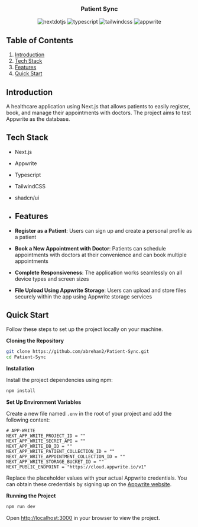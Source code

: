 <div align="center">
  <h3 align="center">Patient Sync</h3>
   <div>
    <img src="https://img.shields.io/badge/-Next_JS-black?style=for-the-badge&logoColor=white&logo=nextdotjs&color=000000" alt="nextdotjs" />
    <img src="https://img.shields.io/badge/-TypeScript-black?style=for-the-badge&logoColor=white&logo=typescript&color=3178C6" alt="typescript" />
    <img src="https://img.shields.io/badge/-Tailwind_CSS-black?style=for-the-badge&logoColor=white&logo=tailwindcss&color=06B6D4" alt="tailwindcss" />
    <img src="https://img.shields.io/badge/-Appwrite-black?style=for-the-badge&logoColor=white&logo=appwrite&color=FD366E" alt="appwrite" />
  </div>
</div>

## <a name="table">Table of Contents</a>

1. [Introduction](#introduction)
2. [Tech Stack](#tech-stack)
3. [Features](#features)
4. [Quick Start](#quick-start)

## <a name="introduction">Introduction</a>

A healthcare application using Next.js that allows patients to easily register, book, and manage their appointments with doctors. The project aims to test Appwrite as the database.

## <a name="tech-stack">Tech Stack</a>

- Next.js
- Appwrite
- Typescript
- TailwindCSS
- shadcn/ui

- ## <a name="features">Features</a>

- **Register as a Patient**: Users can sign up and create a personal profile as a patient

- **Book a New Appointment with Doctor**: Patients can schedule appointments with doctors at their convenience and can book multiple appointments

- **Complete Responsiveness**: The application works seamlessly on all device types and screen sizes

- **File Upload Using Appwrite Storage**: Users can upload and store files securely within the app using Appwrite storage services

## <a name="quick-start">Quick Start</a>

Follow these steps to set up the project locally on your machine.

**Cloning the Repository**

```bash
git clone https://github.com/abrehan2/Patient-Sync.git
cd Patient-Sync
```

**Installation**

Install the project dependencies using npm:

```bash
npm install
```

**Set Up Environment Variables**

Create a new file named `.env` in the root of your project and add the following content:

```env
# APP-WRITE
NEXT_APP_WRITE_PROJECT_ID = ""
NEXT_APP_WRITE_SECRET_API = ""
NEXT_APP_WRITE_DB_ID = ""
NEXT_APP_WRITE_PATIENT_COLLECTION_ID = ""
NEXT_APP_WRITE_APPOINTMENT_COLLECTION_ID = ""
NEXT_APP_WRITE_STORAGE_BUCKET_ID = ""
NEXT_PUBLIC_ENDPOINT = "https://cloud.appwrite.io/v1"
```
Replace the placeholder values with your actual Appwrite credentials. You can obtain these credentials by signing up on the [Appwrite website](https://appwrite.io/).

**Running the Project**

```bash
npm run dev
```

Open [http://localhost:3000](http://localhost:3000) in your browser to view the project.
